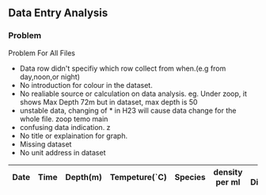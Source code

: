 ## Data Entry Analysis
### Problem
Problem For All Files

* Data row didn't specifiy which row collect from when.(e.g from day,noon,or night)
* No introduction for colour in the dataset.
* No realiable source or calculation on data analysis. eg. Under zoop, it shows Max Depth 72m but in dataset, max depth is 50
* unstable data, changing of * in H23 will cause data change for the whole file. zoop temo main
* confusing data indication. z
* No title or explaination for graph.
* Missing dataset
* No unit address in dataset 


| Date | Time | Depth(m) | Tempeture(`C) | Species | density per ml | Colony Diameter(ml) | #/L | ColonySize(mm) | Chlorophyll a |
|------|------|----------|---------------|---------|----------------|---------------------|-----|----------------|---------------|

